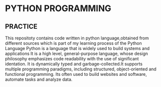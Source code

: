 # PYTHON PROGRAMMING

## PRACTICE
This repositoty contains code written in python language,obtained from different sources which is part of my learning process of the Python Language
Python is a language that is widely used to build systems and applications
It is a high level, general-purpose language, whose design philosophy emphasizes code readability with the use of significant identation.
It is dynamically typed and garbage-collected.It supports multiple programming paradigms, including structured, object-oriented and functional programming.
Its often used to build websites and software, automate tasks and analyze data.
